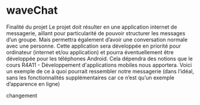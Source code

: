 # waveChat

Finalité du projet
Le projet doit résulter en une application internet de messagerie, aillant pour particularité
de pouvoir structurer les messages d’un groupe. Mais permettra également d’avoir une
conversation normale avec une personne.
Cette application sera développée en priorité pour ordinateur (internet et/ou application) et
pourra éventuellement être développée pour les téléphones Android. Cela dépendra des notions
que le cours R4A11 - Développement d'applications mobiles nous apportera.
Voici un exemple de ce à quoi pourrait ressembler notre messagerie (dans l’idéal, sans les
fonctionnalités supplémentaires car ce n’est qu’un exemple d’apparence en ligne)

changement
